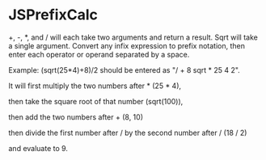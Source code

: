 # JSPrefixCalc

+, -, *, and / will each take two arguments and return a result. Sqrt will take a single argument. Convert any infix expression to prefix notation, then enter each
operator or operand separated by a space.

Example: (sqrt(25*4)+8)/2 should be entered as "/ + 8 sqrt * 25 4 2". 

It will first multiply the two numbers after * (25 * 4), 

then take the square root of that number (sqrt(100)),

then add the two numbers after + (8, 10)

then divide the first number after / by the second number after / (18 / 2)

and evaluate to 9.
